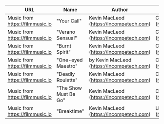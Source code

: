 URL                                                             | Name                                  | Author              | License
----------------------------------------------------------------|---------------------------------------|---------------------|--------
Music from https://filmmusic.io | "Your Call" | Kevin MacLeod (https://incompetech.com) | CC BY (http://creativecommons.org/licenses/by/4.0/)
Music from https://filmmusic.io | "Verano Sensual" | Kevin MacLeod (https://incompetech.com) | CC BY (http://creativecommons.org/licenses/by/4.0/)
Music from https://filmmusic.io | "Burnt Spirit" | Kevin MacLeod (https://incompetech.com) | CC BY (http://creativecommons.org/licenses/by/4.0/)
Music from https://filmmusic.io | "One-eyed Maestro" | by Kevin MacLeod (https://incompetech.com) | CC BY (http://creativecommons.org/licenses/by/4.0/)
Music from https://filmmusic.io | "Deadly Roulette" | Kevin MacLeod (https://incompetech.com) | CC BY (http://creativecommons.org/licenses/by/4.0/)
Music from https://filmmusic.io | "The Show Must Be Go" | Kevin MacLeod (https://incompetech.com) | CC BY (http://creativecommons.org/licenses/by/4.0/)
Music from https://filmmusic.io | "Breaktime" | Kevin MacLeod (https://incompetech.com) | License: CC BY (http://creativecommons.org/licenses/by/4.0/)
